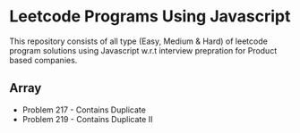 # Leetcode Programs Using Javascript

This repository consists of all type (Easy, Medium & Hard) of leetcode program solutions using Javascript w.r.t interview prepration for Product based companies.

## Array
- Problem 217 - Contains Duplicate
- Problem 219 - Contains Duplicate II

